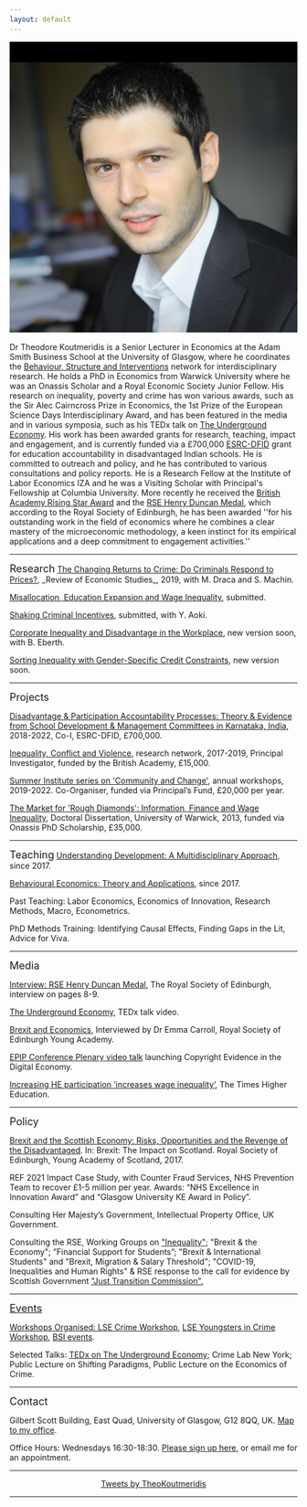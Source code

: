 ```yaml
---
layout: default
---
```

<img class="profile-picture" src="theo.png"> 

Dr Theodore Koutmeridis is a Senior Lecturer in Economics at the Adam Smith Business School at the University of Glasgow, where he coordinates the <a href="https://www.gla.ac.uk/research/az/bsi">Behaviour, Structure and Interventions</a> network for interdisciplinary research. He holds a PhD in Economics from Warwick University where he was an Onassis Scholar and a Royal Economic Society Junior Fellow. His research on inequality, poverty and crime has won various awards, such as the Sir Alec Cairncross Prize in Economics, the 1st Prize of the European Science Days Interdisciplinary Award, and has been featured in the media and in various symposia, such as his TEDx talk on <a href="https://www.youtube.com/watch?v=wLvewC5f_dU">The Underground Economy</a>. His work has been awarded grants for research, teaching, impact and engagement, and is currently funded via a £700,000 <a href="https://www.gla.ac.uk/research/az/accountability/">ESRC-DFID</a> grant for education accountability in disadvantaged Indian schools. He is committed to outreach and policy, and he has contributed to various consultations and policy reports. He is a Research Fellow at the Institute of Labor Economics IZA and he was a Visiting Scholar with Principal's Fellowship at Columbia University. More recently he received the <a href="https://www.gla.ac.uk/myglasgow/news/headline_517455_en.html?utm_medium=email&utm_source=newsletter&utm_campaign=http://www.gla.ac.uk/myglasgow/news/">British Academy Rising Star Award</a> and the <a href="https://www.youngacademyofscotland.org.uk/news/dr-theodore-koutmeridis-wins-rse-henry-duncan-medal/">RSE Henry Duncan Medal</a>, which according to the Royal Society of Edinburgh, he has been awarded ''for his outstanding work in the field of economics where he combines a clear mastery of the microeconomic methodology, a keen instinct for its empirical applications and a deep commitment to engagement activities.''

<hr>
<font size="+1">Research</font>
<a href="https://drive.google.com/open?id=1vdsElTF0eo-zLF7bTasCZNXo1dqfxcZo">The Changing Returns to Crime: Do Criminals Respond to Prices?</a>, _Review of Economic Studies_, 2019, with M. Draca and S. Machin.

<a href="https://drive.google.com/open?id=0By2tXgpm_39oTmt0UWVPbkhaRzg">Misallocation, Education Expansion and Wage Inequality</a>, submitted.

<a href="https://drive.google.com/open?id=1W2hblijAXs3J9YRlF3dJIGL3FWvhxhsF">Shaking Criminal Incentives</a>, submitted, with Y. Aoki.

<a href="https://">Corporate Inequality and Disadvantage in the Workplace</a>, new version soon, with B. Eberth.

<a href="https://">Sorting Inequality with Gender-Specific Credit Constraints</a>, new version soon.

<hr>
<font size="+1">Projects</font>

<a href="https://www.gla.ac.uk/research/az/accountability/">Disadvantage & Participation Accountability Processes: Theory & Evidence from School Development & Management Committees in Karnataka, India</a>, 2018-2022, Co-I, ESRC-DFID, £700,000.

<a href="https://www.gla.ac.uk/research/az/bsi/inequalityconflictandviolence">Inequality, Conflict and Violence</a>, research network, 2017-2019, Principal Investigator, funded by the British Academy, £15,000.

<a href="https://www.gla.ac.uk/research/az/bsi/summerinstitutesoncommunityandchange">Summer Institute series on 'Community and Change'</a>, annual workshops, 2019-2022. Co-Organiser, funded via Principal’s Fund, £20,000 per year.

<a href="http://wrap.warwick.ac.uk/58068/1/WRAP_THESIS_Koutmeridis_2013.pdf">The Market for 'Rough Diamonds': Information, Finance and Wage Inequality</a>, Doctoral Dissertation, University of Warwick, 2013, funded via Onassis PhD Scholarship, £35,000.

<hr>
<font size="+1">Teaching</font>
<a href="https://www.gla.ac.uk/coursecatalogue/course/?code=ECON5101">Understanding Development: A Multidisciplinary Approach</a>, since 2017.

<a href="https://www.gla.ac.uk/coursecatalogue/course/?code=ECON5073">Behavioural Economics: Theory and Applications</a>, since 2017.

Past Teaching: Labor Economics, Economics of Innovation, Research Methods, Macro, Econometrics.

PhD Methods Training: Identifying Causal Effects, Finding Gaps in the Lit, Advice for Viva.

<hr>
<font size="+1">Media</font>

<a href="https://drive.google.com/open?id=1X9roPuCMJKUG4zYvJ-uEb7tyJxaInkrV">Interview: RSE Henry Duncan Medal</a>, The Royal Society of Edinburgh, interview on pages 8-9.

<a href="https://www.youtube.com/watch?v=wLvewC5f_dU">The Underground Economy</a>, TEDx talk video.

<a href="https://researchtheheadlines.org/2017/09/21/talking-headlines-with-theo-koutmeridis-media-brexit-and-the-scottish-economy/">Brexit and Economics</a>, Interviewed by Dr Emma Carroll, Royal Society of Edinburgh Young Academy.

<a href="https://www.youtube.com/watch?v=14DxSm2E5VU">EPIP Conference Plenary video talk</a> launching Copyright Evidence in the Digital Economy. 

<a href="https://www.timeshighereducation.com/news/increasing-he-participation-increases-wage-inequality">Increasing HE participation ‘increases wage inequality’</a>, The Times Higher Education.

<hr>
<font size="+1">Policy</font>

<a href="https://www.youngacademyofscotland.org.uk/wp-content/uploads/BREXIT_the_impact_on_scotland.pdf">Brexit and the Scottish Economy: Risks, Opportunities and the Revenge of the Disadvantaged</a>. In: Brexit: The Impact on Scotland. Royal Society of Edinburgh, Young Academy of Scotland, 2017.

REF 2021 Impact Case Study, with Counter Fraud Services, NHS Prevention Team to recover £1-5 million per year. Awards: “NHS Excellence in Innovation Award” and “Glasgow University KE Award in Policy”.

Consulting Her Majesty’s Government, Intellectual Property Office, UK Government.

Consulting the RSE, Working Groups on <a href="https://www.rse.org.uk/cms/files/advice-papers/2016/AP16_23.pdf">"Inequality"</a>; "Brexit & the Economy"; ”Financial Support for Students”; "Brexit & International Students" and "Brexit, Migration & Salary Threshold"; "COVID-19, Inequalities and Human Rights" & RSE response to the call for evidence by Scottish Government <a href="https://www.rse.org.uk/wp-content/uploads/2020/07/Just-Transition-Commission-Final-Published-Version.pdf">"Just Transition Commission".

<hr>
<font size="+1">Events</font>

Workshops Organised: <a href="http://cep.lse.ac.uk/_new/events/event.asp?id=512">LSE Crime Workshop</a>, <a href="http://cep.lse.ac.uk/_new/events/event.asp?id=578">LSE Youngsters in Crime Workshop</a>, <a href="https://www.gla.ac.uk/research/az/bsi/events">BSI events</a>.

Selected Talks: <a href="https://www.youtube.com/watch?v=wLvewC5f_dU">TEDx on The Underground Economy</a>; Crime Lab New York; Public Lecture on Shifting Paradigms, Public Lecture on the Economics of Crime.

<hr>
<font size="+1">Contact</font>

Gilbert Scott Building, East Quad, University of Glasgow, G12 8QQ, UK. <a href="https://drive.google.com/open?id=1TOothahOgkqrJULOJooA37D1CObEJVqo">Map to my office</a>.

Office Hours: Wednesdays 16:30-18:30. <a href="https://docs.google.com/spreadsheets/d/1MJxlb7h8nisE_aNPsQmfIIxtGko3QPJFUlH6Ak6J2L8/edit#gid=0">Please sign up here</a>, or email me for an appointment.
 
<hr>
<center>
<a class="twitter-timeline" data-width="400" data-height="430" data-theme="light" data-link-color="#000000" data-chrome="transparent nofooter noborders noheader" href="https://twitter.com/TheoKoutmeridis/timelines/1191519201393086472?ref_src=twsrc%5Etfw">Tweets by TheoKoutmeridis</a> <script async src="https://platform.twitter.com/widgets.js" charset="utf-8"></script>
</center>
<hr>
